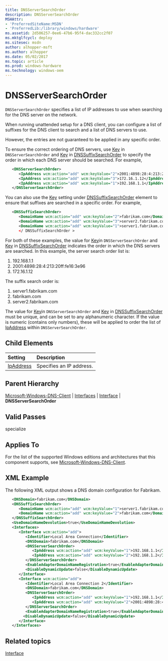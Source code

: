 ```yaml
---
title: DNSServerSearchOrder
description: DNSServerSearchOrder
MSHAttr:
- 'PreferredSiteName:MSDN'
- 'PreferredLib:/library/windows/hardware'
ms.assetid: 2d506257-0ee6-47b6-95f4-dac332cc2f07
ms.mktglfcycl: deploy
ms.sitesec: msdn
author: alhopper-msft
ms.author: alhopper
ms.date: 05/02/2017
ms.topic: article
ms.prod: windows-hardware
ms.technology: windows-oem
---
```

# DNSServerSearchOrder

`DNSServerSearchOrder` specifies a list of IP addresses to use when searching for the DNS server on the network.

When running unattended setup for a DNS client, you can configure a list of suffixes for the DNS client to search and a list of DNS servers to use.

However, the entries are not guaranteed to be applied in any specific order.

To ensure the correct ordering of DNS servers, use [Key](microsoft-windows-dns-client-interfaces-interface-dnsserversearchorder-ipaddress-key.md) in `DNSServerSearchOrder` and [Key](microsoft-windows-dns-client-dnssuffixsearchorder-domainname-key.md) in [DNSSuffixSearchOrder](microsoft-windows-dns-client-dnssuffixsearchorder.md) to specify the order in which each DNS server should be searched. For example,

```XML
   <DNSServerSearchOrder>
      <IpAddress wcm:action="add" wcm:keyValue="2">2001:4898:28:4:213:20ff:fe16:3e96</IpAddress>
      <IpAddress wcm:action="add" wcm:keyValue="3">172.16.1.12</IpAddress>
      <IpAddress wcm:action="add" wcm:keyValue="1">192.168.1.1</IpAddress>
   </DNSServerSearchOrder>
```

You can also use the [Key](microsoft-windows-dns-client-dnssuffixsearchorder-domainname-key.md) setting under [DNSSuffixSearchOrder](microsoft-windows-dns-client-dnssuffixsearchorder.md) element to ensure that suffixes are searched in a specific order. For example,

```XML
   <DNSSuffixSearchOrder>
      <DomainName wcm:action="add" wcm:keyValue="2">fabrikam.com</DomainName>
      <DomainName wcm:action="add" wcm:keyValue="3">server2.fabrikam.com</DomainName>
      <DomainName wcm:action="add" wcm:keyValue="1">server1.fabrikam.com</DomainName>    
      </ DNSSuffixSearchOrder >
```

For both of these examples, the value for [Key](microsoft-windows-dns-client-interfaces-interface-dnsserversearchorder-ipaddress-key.md)in `DNSServerSearchOrder` and [Key](microsoft-windows-dns-client-dnssuffixsearchorder-domainname-key.md) in [DNSSuffixSearchOrder](microsoft-windows-dns-client-dnssuffixsearchorder.md) indicates the order in which the DNS servers are searched. In this example, the server search order list is:

1. 192.168.1.1
1. 2001:4898:28:4:213:20ff:fe16:3e96
1. 172.16.1.12

The suffix search order is:

1. server1.fabrikam.com
1. fabrikam.com
1. server2.fabrikam.com

The value for [Key](microsoft-windows-dns-client-interfaces-interface-dnsserversearchorder-ipaddress-key.md)in `DNSServerSearchOrder` and [Key](microsoft-windows-dns-client-dnssuffixsearchorder-domainname-key.md) in [DNSSuffixSearchOrder](microsoft-windows-dns-client-dnssuffixsearchorder.md) must be unique, and can be set to any alphanumeric character. If the value is numeric (contains only numbers), these will be applied to order the list of [IpAddress](microsoft-windows-dns-client-interfaces-interface-dnsserversearchorder-ipaddress.md) within `DNSServerSearchOrder`.

## Child Elements

| Setting                 | Description                                                                           |
|:------------------------|:--------------------------------------------------------------------------------------|
| [IpAddress](microsoft-windows-dns-client-interfaces-interface-dnsserversearchorder-ipaddress.md) | Specifies an IP address. |

## Parent Hierarchy

[Microsoft-Windows-DNS-Client](microsoft-windows-dns-client.md) | [Interfaces](microsoft-windows-dns-client-interfaces.md) | [Interface](microsoft-windows-dns-client-interfaces-interface.md) | **DNSServerSearchOrder**

## Valid Passes

specialize

## Applies To

For the list of the supported Windows editions and architectures that this component supports, see [Microsoft-Windows-DNS-Client](microsoft-windows-dns-client.md).

## XML Example

The following XML output shows a DNS domain configuration for Fabrikam.

```XML
   <DNSDomain>fabrikam.com</DNSDomain>
   <DNSSuffixSearchOrder>
      <DomainName wcm:action="add" wcm:keyValue="1">server1.fabrikam.com</DomainName>
      <DomainName wcm:action="add" wcm:keyValue="2">fabrikam.com</DomainName>
   </DNSSuffixSearchOrder>
   <UseDomainNameDevolution>true</UseDomainNameDevolution>
   <Interfaces>
      <Interface wcm:action="add">
         <Identifier>Local Area Connection</Identifier>
         <DNSDomain>fabrikam.com</DNSDomain>
         <DNSServerSearchOrder>
            <IpAddress wcm:action="add" wcm:keyValue="1">192.168.1.1</IpAddress>
            <IpAddress wcm:action="add" wcm:keyValue="2">192.168.1.2</IpAddress>
         </DNSServerSearchOrder>
         <EnableAdapterDomainNameRegistration>true</EnableAdapterDomainNameRegistration>
         <DisableDynamicUpdate>false</DisableDynamicUpdate>
      </Interface>
      <Interface wcm:action="add">
         <Identifier>Local Area Connection 2</Identifier>
         <DNSDomain>fabrikam.com</DNSDomain>
         <DNSServerSearchOrder>
            <IpAddress wcm:action="add" wcm:keyValue="1">192.168.1.1</IpAddress>
            <IpAddress wcm:action="add" wcm:keyValue="2">2001:4898:28:4:213:20ff:fe16:3e96</IpAddress>
         </DNSServerSearchOrder>
         <EnableAdapterDomainNameRegistration>true</EnableAdapterDomainNameRegistration>
        <DisableDynamicUpdate>false</DisableDynamicUpdate>
      </Interface>
   </Interfaces>
```

## Related topics

[Interface](microsoft-windows-dns-client-interfaces-interface.md)
